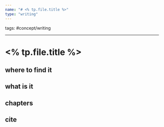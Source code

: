 ```yaml
---
name: "# <% tp.file.title %>"
type: "writing"
---
```

tags: #concept/writing 

___

# <% tp.file.title %> 

## where to find it


## what is it


## chapters


## cite
